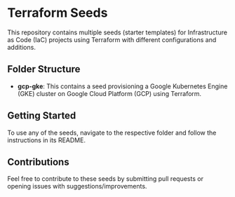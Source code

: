 # Terraform Seeds

This repository contains multiple seeds (starter templates) for Infrastructure as Code (IaC) projects using Terraform
with different configurations and additions.

## Folder Structure

- **gcp-gke**: This contains a seed provisioning a Google Kubernetes Engine (GKE) cluster on Google Cloud Platform (GCP)
  using Terraform.

## Getting Started

To use any of the seeds, navigate to the respective folder and follow the instructions in its README.

## Contributions

Feel free to contribute to these seeds by submitting pull requests or opening issues with suggestions/improvements.
